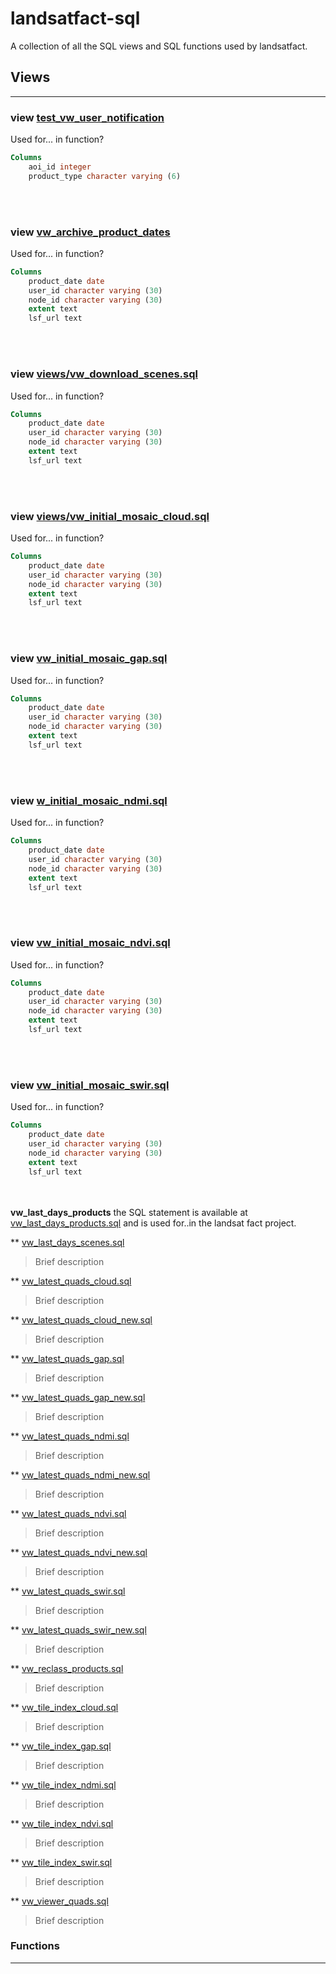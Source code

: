 # landsatfact-sql
A collection of all the SQL views and SQL functions used by landsatfact.

## Views
___
### view [test_vw_user_notification](views/test_vw_user_notification.sql)

Used for... in function?
```sql
Columns
    aoi_id integer
    product_type character varying (6)
```
<br><br>
### view [vw_archive_product_dates](views/vw_archive_product_dates.sql)

Used for... in function?
```sql
Columns
    product_date date
    user_id character varying (30)
    node_id character varying (30)
    extent text
    lsf_url text
```
<br><br>
### view [views/vw_download_scenes.sql](views/vw_download_scenes.sql)

Used for... in function?
```sql
Columns
    product_date date
    user_id character varying (30)
    node_id character varying (30)
    extent text
    lsf_url text
```
<br><br>
### view [views/vw_initial_mosaic_cloud.sql](views/vw_initial_mosaic_cloud.sql)

Used for... in function?
```sql
Columns
    product_date date
    user_id character varying (30)
    node_id character varying (30)
    extent text
    lsf_url text
```
<br><br>
### view [vw_initial_mosaic_gap.sql](views/vw_initial_mosaic_gap.sql)

Used for... in function?
```sql
Columns
    product_date date
    user_id character varying (30)
    node_id character varying (30)
    extent text
    lsf_url text
```
<br><br>
### view [w_initial_mosaic_ndmi.sql](views/vw_initial_mosaic_ndmi.sql)

Used for... in function?
```sql
Columns
    product_date date
    user_id character varying (30)
    node_id character varying (30)
    extent text
    lsf_url text
```
<br><br>
### view [vw_initial_mosaic_ndvi.sql](views/vw_initial_mosaic_ndvi.sql)

Used for... in function?
```sql
Columns
    product_date date
    user_id character varying (30)
    node_id character varying (30)
    extent text
    lsf_url text
```
<br><br>
### view [vw_initial_mosaic_swir.sql](views/vw_initial_mosaic_swir.sql)

Used for... in function?
```sql
Columns
    product_date date
    user_id character varying (30)
    node_id character varying (30)
    extent text
    lsf_url text
```
<br><br>
**vw_last_days_products**  the SQL statement is available at [vw_last_days_products.sql](viewws/vw_last_days_products.sql) and is used for..in the landsat fact project.

** [vw_last_days_scenes.sql](views/vw_last_days_scenes.sql)
> Brief description

** [vw_latest_quads_cloud.sql](views/vw_latest_quads_cloud.sql)
> Brief description

** [vw_latest_quads_cloud_new.sql](views/vw_latest_quads_cloud_new.sql)
> Brief description

** [vw_latest_quads_gap.sql](views/vw_latest_quads_gap.sql)
> Brief description

** [vw_latest_quads_gap_new.sql](views/vw_latest_quads_gap_new.sql)
> Brief description

** [vw_latest_quads_ndmi.sql](views/vw_latest_quads_ndmi.sql)
> Brief description

** [vw_latest_quads_ndmi_new.sql](views/vw_latest_quads_ndmi_new.sql)
> Brief description

** [vw_latest_quads_ndvi.sql](views/vw_latest_quads_ndvi.sql)
> Brief description

** [vw_latest_quads_ndvi_new.sql](views/vw_latest_quads_ndvi_new.sql)
> Brief description

** [vw_latest_quads_swir.sql](views/vw_latest_quads_swir.sql)
> Brief description

** [vw_latest_quads_swir_new.sql](views/vw_latest_quads_swir_new.sql)
> Brief description

** [vw_reclass_products.sql](views/vw_reclass_products.sql)
> Brief description

** [vw_tile_index_cloud.sql](views/vw_tile_index_cloud.sql)
> Brief description

** [vw_tile_index_gap.sql](views/vw_tile_index_gap.sql)
> Brief description

** [vw_tile_index_ndmi.sql](views/vw_tile_index_ndmi.sql)
> Brief description

** [vw_tile_index_ndvi.sql](views/vw_tile_index_ndvi.sql)
> Brief description

** [vw_tile_index_swir.sql](views/vw_tile_index_swir.sql)
> Brief description

** [vw_viewer_quads.sql](views/vw_viewer_quads.sql)
> Brief description

### Functions
---
